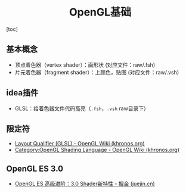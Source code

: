 <h1 align="center">OpenGL基础</h1>

[toc]



## 基本概念

* 顶点着色器（vertex shader）：画形状      (对应文件：raw/.fsh)
* 片元着色器（fragment shader）：上颜色，贴图     (对应文件：raw/.vsh)



## idea插件

* GLSL：给着色器文件代码高亮（`.fsh`，`.vsh` raw目录下）



## 限定符

* [Layout Qualifier (GLSL) - OpenGL Wiki (khronos.org)](https://www.khronos.org/opengl/wiki/Layout_Qualifier_(GLSL))
* [Category:OpenGL Shading Language - OpenGL Wiki (khronos.org)](https://www.khronos.org/opengl/wiki/Category:OpenGL_Shading_Language)



## OpenGL ES 3.0

* [OpenGL ES 高级进阶：3.0 Shader新特性 - 掘金 (juejin.cn)](https://juejin.cn/post/6844903814063980552)

